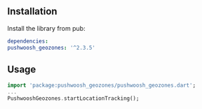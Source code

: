 ## Installation

Install the library from pub:

```yaml
dependencies:
pushwoosh_geozones: '^2.3.5'
```

## Usage
```dart
import 'package:pushwoosh_geozones/pushwoosh_geozones.dart';
...
PushwooshGeozones.startLocationTracking();
```

